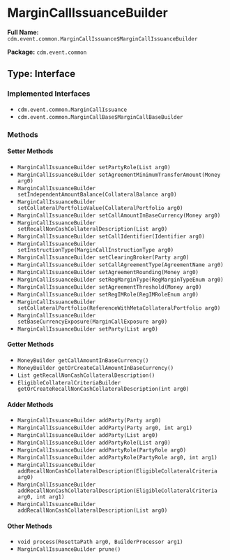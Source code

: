# MarginCallIssuanceBuilder

**Full Name:** `cdm.event.common.MarginCallIssuance$MarginCallIssuanceBuilder`

**Package:** `cdm.event.common`

## Type: Interface

### Implemented Interfaces

- `cdm.event.common.MarginCallIssuance`
- `cdm.event.common.MarginCallBase$MarginCallBaseBuilder`

### Methods

#### Setter Methods

- `MarginCallIssuanceBuilder setPartyRole(List arg0)`
- `MarginCallIssuanceBuilder setAgreementMinimumTransferAmount(Money arg0)`
- `MarginCallIssuanceBuilder setIndependentAmountBalance(CollateralBalance arg0)`
- `MarginCallIssuanceBuilder setCollateralPortfolioValue(CollateralPortfolio arg0)`
- `MarginCallIssuanceBuilder setCallAmountInBaseCurrency(Money arg0)`
- `MarginCallIssuanceBuilder setRecallNonCashCollateralDescription(List arg0)`
- `MarginCallIssuanceBuilder setCallIdentifier(Identifier arg0)`
- `MarginCallIssuanceBuilder setInstructionType(MarginCallInstructionType arg0)`
- `MarginCallIssuanceBuilder setClearingBroker(Party arg0)`
- `MarginCallIssuanceBuilder setCallAgreementType(AgreementName arg0)`
- `MarginCallIssuanceBuilder setAgreementRounding(Money arg0)`
- `MarginCallIssuanceBuilder setRegMarginType(RegMarginTypeEnum arg0)`
- `MarginCallIssuanceBuilder setAgreementThreshold(Money arg0)`
- `MarginCallIssuanceBuilder setRegIMRole(RegIMRoleEnum arg0)`
- `MarginCallIssuanceBuilder setCollateralPortfolio(ReferenceWithMetaCollateralPortfolio arg0)`
- `MarginCallIssuanceBuilder setBaseCurrencyExposure(MarginCallExposure arg0)`
- `MarginCallIssuanceBuilder setParty(List arg0)`

#### Getter Methods

- `MoneyBuilder getCallAmountInBaseCurrency()`
- `MoneyBuilder getOrCreateCallAmountInBaseCurrency()`
- `List getRecallNonCashCollateralDescription()`
- `EligibleCollateralCriteriaBuilder getOrCreateRecallNonCashCollateralDescription(int arg0)`

#### Adder Methods

- `MarginCallIssuanceBuilder addParty(Party arg0)`
- `MarginCallIssuanceBuilder addParty(Party arg0, int arg1)`
- `MarginCallIssuanceBuilder addParty(List arg0)`
- `MarginCallIssuanceBuilder addPartyRole(List arg0)`
- `MarginCallIssuanceBuilder addPartyRole(PartyRole arg0)`
- `MarginCallIssuanceBuilder addPartyRole(PartyRole arg0, int arg1)`
- `MarginCallIssuanceBuilder addRecallNonCashCollateralDescription(EligibleCollateralCriteria arg0)`
- `MarginCallIssuanceBuilder addRecallNonCashCollateralDescription(EligibleCollateralCriteria arg0, int arg1)`
- `MarginCallIssuanceBuilder addRecallNonCashCollateralDescription(List arg0)`

#### Other Methods

- `void process(RosettaPath arg0, BuilderProcessor arg1)`
- `MarginCallIssuanceBuilder prune()`

